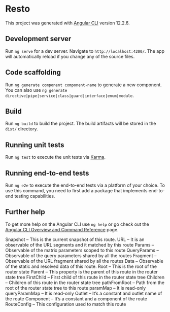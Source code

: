 # Resto

This project was generated with [Angular CLI](https://github.com/angular/angular-cli) version 12.2.6.

## Development server

Run `ng serve` for a dev server. Navigate to `http://localhost:4200/`. The app will automatically reload if you change any of the source files.

## Code scaffolding

Run `ng generate component component-name` to generate a new component. You can also use `ng generate directive|pipe|service|class|guard|interface|enum|module`.

## Build

Run `ng build` to build the project. The build artifacts will be stored in the `dist/` directory.

## Running unit tests

Run `ng test` to execute the unit tests via [Karma](https://karma-runner.github.io).

## Running end-to-end tests

Run `ng e2e` to execute the end-to-end tests via a platform of your choice. To use this command, you need to first add a package that implements end-to-end testing capabilities.

## Further help

To get more help on the Angular CLI use `ng help` or go check out the [Angular CLI Overview and Command Reference](https://angular.io/cli) page.


Snapshot – This is the current snapshot of this route.
URL – It is an observable of the URL segments and it matched by this route
Params – Observable of the matrix parameters scoped to this route
QueryParams – Observable of the query parameters shared by all the routes
Fragment – Observable of the URL fragment shared by all the routes
Data – Observable of the static and resolved data of this route.
Root – This is the root of the router state
Parent – This property is the parent of this route in the router state tree
FirstChild – First child of this route in the router state tree
Children – Children of this route in the router state tree
pathFromRoot – Path from the root of the router state tree to this route
paramMap – It is read-only
queryParamMap – It is read-only
Outlet – It’s a constant and outlet name of the route
Component – It’s a constant and a component of the route
RouteConfig – This configuration used to match this route